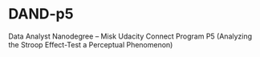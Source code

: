 # DAND-p5
Data Analyst Nanodegree – Misk Udacity Connect Program
P5 (Analyzing the Stroop Effect-Test a Perceptual Phenomenon)
